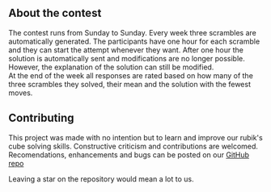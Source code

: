 ## About the contest

The contest runs from Sunday to Sunday. Every week three scrambles are automatically generated. The participants have one hour for each scramble and they can start the attempt whenever they want. After one hour the solution is automatically sent and modifications are no longer possible. However, the explanation of the solution can still be modified.  
At the end of the week all responses are rated based on how many of the three scrambles they solved, their mean and the solution with the fewest moves.

## Contributing
This project was made with no intention but to learn and improve our rubik's cube solving skills. Constructive criticism and contributions are welcomed. Recomendations, enhancements and bugs can be posted on our [GitHub repo](https://github.com/crisszkutnik/fewestmoves-client)  

Leaving a star on the repository would mean a lot to us.